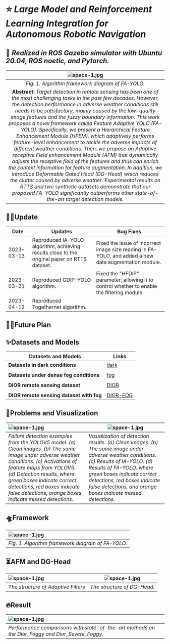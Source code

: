 # ⭐ *Large Model and Reinforcement Learning Integration for Autonomous Robotic Navigation*
## 🎉 *Realized in ROS Gazebo simulator with Ubuntu 20.04, ROS noetic, and Pytorch.*

|                                                                                                                                                                                                                                                                                                                                                                                                                                                                                             ![space-1.jpg](https://github.com/Nichaojun/Feature-Adaptive-YOLO/blob/master/picture/1.1.png)                                                                                                                                                                                                                                                                                                                                                                                                                                                                                             | 
|:--------------------------------------------------------------------------------------------------------------------------------------------------------------------------------------------------------------------------------------------------------------------------------------------------------------------------------------------------------------------------------------------------------------------------------------------------------------------------------------------------------------------------------------------------------------------------------------------------------------------------------------------------------------------------------------------------------------------------------------------------------------------------------------------------------------------------------------------------------------------------------------------------------------------------------------------------------------------------------------------------------------------------------------------------------------------------------------:| 
|                                                                                                                                                                                                                                                                                                                                                                                                                                                                                                                   *Fig. 1. Algorithm framework diagram of FA-YOLO.*                                                                                                                                                                                                                                                                                                                                                                                                                                                                                                                    |
| **Abstract:** *Target detection in remote sensing has been one of the most challenging tasks in the past few decades. However, the detection performance in adverse weather conditions still needs to be satisfactory, mainly caused by the low-quality image features and the fuzzy boundary information. This work proposes a novel framework called Feature Adaptive YOLO (FA-YOLO). Specifically, we present a Hierarchical Feature Enhancement Module (HFEM), which adaptively performs feature-level enhancement to tackle the adverse impacts of different weather conditions. Then, we propose an Adaptive receptive Field enhancement Module (AFM) that dynamically adjusts the receptive field of the features and thus can enrich the context information for feature augmentation. In addition, we introduce Deformable Gated Head (DG-Head) which reduces the clutter caused by adverse weather. Experimental results on RTTS and two synthetic datasets demonstrate that our proposed FA-YOLO significantly outperforms other state-of-the-art target detection models.* |

## 📆✅Update
| Date       | Updates                                 | Bug Fixes                                         |
|------------|-----------------------------------------|---------------------------------------------------|
| 2023-03-13 | Reproduced IA-YOLO algorithm, achieving results close to the original paper on RTTS dataset. | Fixed the issue of incorrect image size reading in FA-YOLO, and added a new data augmentation module. |
| 2023-03-21 | Reproduced GDIP-YOLO algorithm.         | Fixed the "HFDIP" parameter, allowing it to control whether to enable the filtering module.         |
| 2023-04-12 | Reproduced Togethernet algorithm.      |                                                   |

## 📆✅Future Plan




## ✨Datasets and Models
| Datasets and Models                            | Links                                              |
|-----------------------------------------------|----------------------------------------------------|
| **Datasets in dark conditions**               | [dark](http://host.robots.ox.ac.uk/pascal/VOC/)   |
|                                               |                                                    |
| **Datasets under dense fog conditions**       | [fog](http://host.robots.ox.ac.uk/pascal/VOC/)    |
|                                               |                                                    |
| **DIOR remote sensing dataset**               | [DIOR](http://host.robots.ox.ac.uk/pascal/VOC/)   |
|                                               |                                                    |
| **DIOR remote sensing dataset with fog**      | [DIOR-FOG](https://github.com/cs-chan/Exclusively-Dark-Image-Dataset/tree/master/Dataset) |


## 👀Problems and Visualization

|![space-1.jpg](https://github.com/Nichaojun/Feature-Adaptive-YOLO/blob/master/picture/0.4.png) | ![space-1.jpg](https://github.com/Nichaojun/Feature-Adaptive-YOLO/blob/master/picture/6.4.png)                                                                                                                                                                                                |
|:----------------------------------------------------------------------------------------------|-----------------------------------------------------------------------------------------------------------------------------------------------------------------------------------------------------------------------------------------------------------------------------------------------|
| *Failure detection examples from the YOLOV5 model. (a) Clean images. (b) The same image under adverse weather conditions. (c) Activations of feature maps from YOLOV5. (d) Detection results, where green boxes indicate correct detections, red boxes indicate false detections, orange boxes indicate missed detections.*                                                           | *Visualization of detection results. (a) Clean images. (b) The same image under adverse weather conditions. (c) Results of IA-YOLO. (d) Results of FA-YOLO, where green boxes indicate correct detections, red boxes indicate false detections, and orange boxes indicate missed detections.* 

## 🛸Framework

|    ![space-1.jpg](https://github.com/Nichaojun/Feature-Adaptive-YOLO/blob/master/picture/1.1.png)      |
|:-----|
|   *Fig. 1. Algorithm framework diagram of FA-YOLO.*    |


## ⏳AFM and DG-Head
| ![space-1.jpg](https://github.com/Nichaojun/Feature-Adaptive-YOLO/blob/master/picture/12.png) |    ![space-1.jpg](https://github.com/Nichaojun/Feature-Adaptive-YOLO/blob/master/picture/3.png)     |
|:----------------------------------------------------------------------------------------------|----------------------------------- |
| *The structure of Adaptive Filters*                                                           |            *The structure of DG-Head.*                   |

## 🔥Result
| ![space-1.jpg](https://github.com/Nichaojun/Feature-Adaptive-YOLO/blob/master/picture/t3.png)       |
|:----------------------------------------------------------------------------------------------------|
| *Performance comparisons with state-of-the-art methods on the Dior\_Foggy and Dior\_Severe\_Foggy.* | *Performance comparisons with state-of-the-art methods on the RTTS*     |
